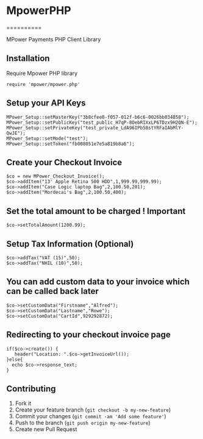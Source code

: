 # MpowerPHP
==========

MPower Payments PHP Client Library

## Installation

Require Mpower PHP library

    require 'mpower/mpower.php'

## Setup your API Keys

    MPower_Setup::setMasterKey("3b8cfee0-f057-012f-b6c6-0026bb034858");
    MPower_Setup::setPublicKey("test_public_H7qP-8OebRIXxLP6TDzx9H2QN-E");
    MPower_Setup::setPrivateKey("test_private_LdA96IPb58stYRFaIAbMlY-QwJE");
    MPower_Setup::setMode("test");
    MPower_Setup::setToken("fb008051e7e5a819b8a6");

## Create your Checkout Invoice

    $co = new MPower_Checkout_Invoice();
    $co->addItem("13' Apple Retina 500 HDD",1,999.99,999.99);
    $co->addItem("Case Logic laptop Bag",2,100.50,201);
    $co->addItem("Mordecai's Bag",2,100.50,400);

## Set the total amount to be charged ! Important

    $co->setTotalAmount(1200.99);

## Setup Tax Information (Optional)

    $co->addTax("VAT (15)",50);
    $co->addTax("NHIL (10)",50);

## You can add custom data to your invoice which can be called back later

    $co->setCustomData("Firstname","Alfred");
    $co->setCustomData("Lastname","Rowe");
    $co->setCustomData("CartId",929292872);

## Redirecting to your checkout invoice page

    if($co->create()) {
       header("Location: ".$co->getInvoiceUrl());
    }else{
      echo $co->response_text;
    }

## Contributing

1. Fork it
2. Create your feature branch (`git checkout -b my-new-feature`)
3. Commit your changes (`git commit -am 'Add some feature'`)
4. Push to the branch (`git push origin my-new-feature`)
5. Create new Pull Request